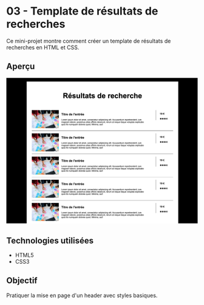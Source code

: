 # 03 - Template de résultats de recherches

Ce mini-projet montre comment créer un template de résultats de recherches en HTML et CSS.

## Aperçu

![Capture](./screenshots/Capture%20d’écran%202025-07-07%20à%2017.59.45.png)

## Technologies utilisées

- HTML5
- CSS3

## Objectif

Pratiquer la mise en page d'un header avec styles basiques.
